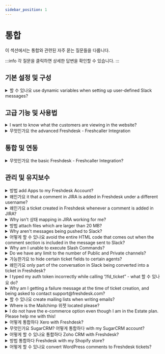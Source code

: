```yaml
---
sidebar_position: 1
---
```


# 통합

이 섹션에서는 통합와 관련된 자주 묻는 질문들을 다룹니다.

:::info
각 질문을 클릭하면 상세한 답변을 확인할 수 있습니다.
:::


## 기본 설정 및 구성

<details>
<summary>할 수 있나요 use dynamic variables when setting up user-defined Slack messages?</summary>

<p ><span style={{ fontSize: "16px" }}>Yes, this is possible- however, please use the following variables for ticket description, last public note, and last private note so that only the text content of the description and notes is sent to Slack; otherwise, the <strong>HTML tags </strong>will get pushed to slack as well.</span></p><ul><li ><span style={{ fontSize: "16px" }}></span><span style={{ fontSize: "16px" }}>Use ``{{#123;`{{#123;ticket.description_text}}`#125;}}`#125;` in place of ``{{#123;`{{#123;ticket.description}}`#125;}}`#125;`</span></li><li ><span style={{ fontSize: "16px" }}></span><span style={{ fontSize: "16px" }}>Use ``{{#123;`{{#123;ticket.latest_public_comment_text}}`#125;}}`#125;` in place of ``{{#123;`{{#123;ticket.latest_public_comment}}`#125;}}`#125;`</span><span style={{ fontSize: "16px" }}></span><span style={{ fontSize: "16px" }}></span></li><li ><span style={{ fontSize: "16px" }}>Use ``{{#123;`{{#123;ticket.latest_private_comment_text}}`#125;}}`#125;` in place of ``{{#123;`{{#123;ticket.latest_private_comment}}`#125;}}`#125;`</span></li></ul>

</details>


## 고급 기능 및 사용법

<details>
<summary>I want to know what the customers are viewing in the website?</summary>

<p>With the Freshmarketer integration, you can now view customer sessions on every ticket generated in Freshdesk. A session replay is a recording of the customer’s journey on a website or within a web application.</p><p><br /></p><p>Benefits of this Session replay integration:</p><p><br /></p><ul><li dir="ltr"><p>Get context about the issue that the customer has been facing, without having to ask them to elaborate the issue. For e.g. If a customer has been facing trouble with routing emails, you can look at the session replay and understand what went wrong.</p></li><li dir="ltr"><p>Lesser email threads leading to decrease in resolution time.</p></li><li dir="ltr"><p>Understand which part of your website/product is confusing to the customer. </p></li><li dir="ltr"><p>Reduces the need to ask customers for screenshots. Instead replay the sessions. </p></li><li dir="ltr"><p>Identify the solution articles visited by the customer to make sure that the support agent does not suggest the same. </p></li></ul><p><br /></p><p>Please refer this <a href="https://support.freshdesk.com/support/solutions/articles/235353-how-to-integrate-freshmarketer-s-session-replay-with-freshdesk-" target="_blank" rel="noreferrer noopener">link</a> for more details.</p><p><br /></p>

</details>

<details>
<summary>무엇인가요 the advanced Freshdesk - Freshcaller Integration</summary>

<p><span>Apart from attending your calls, providing post-call support by converting calls into tickets within Freshdesk, the advanced Freshdesk - Freshcaller integration also helps you <strong>manage your calls within your Freshdesk account </strong>without having to switch tabs to go to your Freshcaller account. </span></p>

</details>


## 통합 및 연동

<details>
<summary>무엇인가요 the basic Freshdesk - Freshcaller Integration?</summary>

<p>The basic Freshdesk - Freshcaller integration helps you convert the calls you manage within your Freshcaller account as tickets in Freshdesk. You can follow-up on your calls, i.e, provide post-call support via Freshdesk and also document them for future context. </p><p><br /></p>

</details>


## 관리 및 유지보수

<details>
<summary>방법 add Apps to my Freshdesk Account?</summary>

<p><span dir="ltr" style={{ fontSize: "16px" }}>You can add apps to your Freshdesk account from the Freshdesk Apps Gallery. <span dir="ltr" style={{ fontSize: "16px" }}>Based on an app's complexity and the availability of its features, it is either free or comes with a charge.</span></span></p><p><br /></p><p><span dir="ltr" style={{ fontSize: "16px" }}>To install an app,</span></p><p><br /></p><ul><li><span dir="ltr" style={{ fontSize: "16px" }}>Go to &nbsp;<strong dir="ltr">Admin&nbsp;</strong>&gt;<strong dir="ltr">&nbsp;Support Operations&nbsp;</strong>&gt;<strong dir="ltr">&nbsp;Apps</strong> &gt;<strong dir="ltr">&nbsp;Marketplace</strong></span></li><li><span dir="ltr" style={{ fontSize: "16px" }}>Search for the app you wish to add and click <strong dir="ltr">Install.</strong></span></li><li><span dir="ltr" style={{ fontSize: "16px" }}>Under <strong dir="ltr">Settings,&nbsp;</strong>configure your <strong>Freshdesk</strong><strong dir="ltr">Domain URL&nbsp;</strong>and <strong dir="ltr">API Key.</strong></span></li></ul><p></p><p><strong dir="ltr"><br /></strong></p><p><strong dir="ltr"><img src="#" style={{ width: "684px" }} class="fr-fic fr-fil fr-dib fr-bordered" /></strong></p><p><br /></p><p dir="ltr"><span dir="ltr" style={{ fontSize: "16px" }}>Your Freshdesk URL will be in the format <span style={{ color: "rgb(44, 130, 201)" }}>&lt;<a dir="ltr" href="//yourcompanyname.freshdesk.com">yourcompanyname&gt;.freshdesk.com</a></span>. You can fetch the URL from your address bar.</span></p><p dir="ltr"><br /></p><p dir="ltr"><img src="#" style={{ width: "684px" }} class="fr-fic fr-fil fr-dib fr-bordered" /></p><p dir="ltr"><br /><span dir="ltr" style={{ fontSize: "16px" }}>To fetch your API Key,</span></p><p dir="ltr" style={{ fontSize: "16px" }}><span style={{ fontSize: "16px" }}><br /></span></p><p dir="ltr" style={{ fontSize: "16px" }}><span style={{ fontSize: "16px" }}>Go to <strong>Profile icon&nbsp;</strong>&gt;<strong>&nbsp;Profile settings</strong> &gt;<strong>&nbsp;Your API Key</strong></span></p><p dir="ltr"><br /></p><p dir="ltr"><strong dir="ltr"><img src="#" style={{ width: "684px" }} class="fr-fic fr-fil fr-dib fr-bordered" /></strong><br /></p><p><span dir="ltr" style={{ fontSize: "16px" }}><strong dir="ltr"><br /></strong></span></p>

</details>

<details>
<summary>왜인가요 it that a comment in JIRA is added in Freshdesk under a different username?</summary>

<p ><span rel="tempredactor" style={{ fontSize: "16px" }}>When a user posts a comment in JIRA, an equivalent account is created in Freshdesk with one's JIRA email and the note is added to the Freshdesk ticket. </span></p><p ><br /></p><p ><span rel="tempredactor" style={{ fontSize: "16px" }}>If the email address of the user is <strong>hidden</strong> in JIRA settings, the JIRA integration in your helpdesk will not be able to fetch it, and so a generic one will be used.</span></p><p ><br /></p><p ><span rel="tempredactor" style={{ fontSize: "16px" }}><br /></span></p><p><br /></p>

</details>

<details>
<summary>왜인가요 a ticket created in Freshdesk whenever a comment is added in JIRA?</summary>

<p ><span style={{ fontSize: "16px" }}>This usually happens when you configure notifications in JIRA and it is linked to one of the support addresses configured in Freshdesk. </span></p><p ><br /></p><p ><span style={{ fontSize: "16px" }}>You can just remove the support email address from the <strong>notification settings </strong>within JIRA to prevent this.</span></p>

</details>

<details>
<summary>Why isn't 상태 mapping in JIRA working for me?</summary>

<p>To understand why the status mapping in JIRA is not working,<br /><br />1. Navigate to <strong dir="ltr">Admin -&gt; Support Operations -&gt; Apps -&gt; JIRA Plus app settings -&gt; General Settings</strong> to check how the status sync between JIRA and Freshdesk is setup.<br /><br /><img src="#" style={{ width: "auto" }} class="fr-fic fr-fil fr-dib" /></p><p><br /></p><p style={{ boxSizing: "border-box", marginBottom: "0px", marginLeft: "0px", fontSize: "inherit", lineHeight: "1.6", wordBreak: "normal", overflowWrap: "break-word" }}>2. Also, verify how your custom statuses on Freshdesk is mapped to the issue status on Jira<br /><br /><img src="#" style={{ width: "auto" }} class="fr-fic fr-fil fr-dib" /></p><p style={{ boxSizing: "border-box", marginBottom: "0px", marginLeft: "0px", fontSize: "inherit", lineHeight: "1.6", wordBreak: "normal", overflowWrap: "break-word" }}><br /></p><p><br /></p>

</details>

<details>
<summary>방법 attach files which are larger than 20 MB?</summary>

<p>Freshdesk has many 3rd party integrations like Dropbox or OneDrive with which agents/customers can use to send files larger than 20 MB. To set up the integrations with Google Drive, refer to <a href="https://support.freshdesk.com/solution/articles/232355-the-google-drive-app" target="_blank" rel="noreferrer noopener">this article</a> and for Dropbox, you can click <a href="https://support.freshdesk.com/support/solutions/articles/55359-the-dropbox-app" target="_blank" rel="noreferrer noopener">here</a>.</p><p><br /></p>

</details>

<details>
<summary>Why aren't messages being pushed to Slack?</summary>

<p><span style={{ fontSize: "16px" }}>Please check if the corresponding channel is configured under <strong dir="ltr">Admin -&gt; Support Operations -&gt; Apps -&gt; Slack -&gt; Edit. </strong></span></p><p><br /></p><p><span style={{ fontSize: "16px" }}>If the channel has been<strong> deleted</strong>, the messages will not be pushed to the Slack channel. </span></p>

</details>

<details>
<summary>어떻게 할 수 있나요 avoid the entire HTML code that comes out when the comment section is included in the message sent to Slack?</summary>

<p><span style={{ fontSize: "16px" }}>When you are using dynamic variables to configure custom messages for Slack, please use the following variables for<strong> ticket description, last public note, and last private note</strong> so that only the text content of the description and notes is sent to Slack. </span></p><p><span style={{ fontSize: "16px" }}><br /></span></p><p><span style={{ fontSize: "16px" }}>Otherwise, the <strong>HTML</strong> tags will get pushed to slack as well.</span></p><p><br /></p><p ><span style={{ fontSize: "16px" }}>You can replace the placeholder with <strong>``{{#123;`{{#123;ticket.description_text}}`#125;}}`#125;` or ``{{#123;`{{#123;ticket.description | strip_html}}`#125;}}`#125;` instead of ``{{#123;`{{#123;ticket.description}}`#125;}}`#125;`</strong> and this will just have the text portion included in the notification.</span></p><p ><br /></p><p ><br /></p><p ><span style={{ fontSize: "16px" }}><br /></span></p>

</details>

<details>
<summary>Why am I unable to execute Slash Commands?</summary>

<p><span style={{ fontSize: "16px" }}>Please check the following in the Slack app:</span></p><p><span style={{ fontSize: "16px" }}></span></p><p><span dir="ltr" style={{ fontSize: "16px" }}>1. Make sure <strong>"</strong><strong>Allow Slash Commands" </strong>is checked in the app configuration page. Please navigate to <strong>Admin -&gt; Support Operations -&gt; Apps -&gt;</strong> click on slash integration to see the settings (gear icon) where you could see this configuration. </span></p><p><br /></p><p><span style={{ fontSize: "16px" }}>2. Make sure that the<strong> correct Slash command token</strong> (obtainable when you create the slash command) is copied to Freshdesk-Slack app settings page.</span></p><p><br /></p><p><span style={{ fontSize: "16px" }}>3. Make sure the <strong>&lt;user API token&gt;</strong> entered along with the /fd_ticket command is the right one.</span></p><p><br /></p>

</details>

<details>
<summary>Do we have any limit to the number of Public and Private channels?</summary>

<p ><span style={{ fontSize: "16px" }}>Yes, the integration allows only <strong>20 private and public channels</strong>. </span></p><p ><br /></p><p ><span style={{ fontSize: "16px" }}>Of these, at least one channel should be available as Public (independent of the private channels).</span></p>

</details>

<details>
<summary>가능한가요 to hide certain ticket fields to certain agents?</summary>

<p>You can integrate Freshdesk with the app called 'Hide/Disable Ticket Fields'. </p><p><br /></p><p>When there are several irrelevant default and custom Ticket fields it is time-consuming for an agent to scroll through these fields while creating/updating a ticket. All Ticket fields except the mandatory fields will be available to Hide and/or Disable.<br />- Ability to display tickets fields relevant to agents<br />- Useful when a ticket field is used to hold background information that is of no relevance of value to an agent<br />- Reduce unnecessary clutter on agents’ interface<br />- Improve agents’ productivity</p><p><br /></p><p>Refer this <a href="https://apps.freshdesk.com/hidedisable_ticket_fields/" target="_blank" rel="noreferrer noopener">link</a> for more details.</p><p><br /></p><p><br /></p>

</details>

<details>
<summary>왜인가요 only part of the conversation in Slack being converted into a ticket in Freshdesk?</summary>

<p ><span style={{ fontSize: "16px" }}>As per the integration, the latest <strong>200 messages</strong> would only be included in the text of the ticket. </span></p><p><br /></p><p><span style={{ fontSize: "16px" }}>The<strong> text content</strong> only from conversations will be included in the ticket. All files attached and snippets will be available as a clickable Slack link in your ticket.</span></p><p><br /></p><p ><span style={{ fontSize: "16px" }}></span><br /></p><p ><br /></p>

</details>

<details>
<summary>I typed my auth token incorrectly while calling “/fd_ticket” - what 할 수 있나요 do?</summary>

<p><span style={{ fontSize: "16px" }}>You may call the <strong>slash command</strong> again with the correct token, and the app will override the previously-stored incorrect one. </span></p><p><br /></p><p><span style={{ fontSize: "16px" }}>Please navigate to <strong dir="ltr">Admin -&gt; Support Operations -&gt; Apps -&gt; Slack</strong> where this could be checked and modified. </span></p>

</details>

<details>
<summary>Why am I getting a failure message at the time of ticket creation, and being asked to contact support@freshdesk.com?</summary>

<p ><span style={{ fontSize: "16px" }}>This could happen due to the following reasons: </span></p><ul><li ><span style={{ fontSize: "16px" }}>The ticket <strong>format or description</strong> is incorrect.</span></li><li><span style={{ fontSize: "16px" }}>Ticket creation is done without <strong>mandatory</strong> fields (priority, source etc).</span></li><li ><span style={{ fontSize: "16px" }}>Slack is not able to process certain details to Freshdesk.</span></li></ul><p ><br /></p><p ><span style={{ fontSize: "16px" }}><br /></span></p>

</details>

<details>
<summary>할 수 있나요 create mailing lists when writing emails?</summary>

<p>You cannot create mailing lists in Freshdesk. However, you can make use of the Mailchimp integration with Freshdesk to create mailing lists in Mailchimp and to send out emails in bulk. Please refer this<a href="https://support.freshdesk.com/support/solutions/articles/41745-the-mailchimp-app" target="_blank" rel="noreferrer noopener"> link </a>for more details about Mailchimp.</p>

</details>

<details>
<summary>Where is the Mailchimp 위젯 located please?</summary>

<p><span style={{ fontSize: "16px" }}>Please navigate to <strong>"apps.freshdesk.com"</strong> and search for MailChimp to install this. Kindly make sure you have a MailChimp account to integrate with Freshdesk. </span></p><p><span style={{ fontSize: "16px" }}><br /></span></p><p><span style={{ fontSize: "16px" }}>Once this is successfully added to your helpdesk, the <strong>MailChimp widget </strong>would be available inside the contacts under the customers' tab. </span></p><p><span style={{ fontSize: "16px" }}><br /></span></p><p><span style={{ fontSize: "16px" }}>For instance, you click on that widget inside a contact say, Alex - a window with two tabs namely,<strong> campaigns and mailing lists</strong> would open with several options underneath that would allow you to select which to subscribe and unsubscribe appropriately. </span></p>

</details>

<details>
<summary>I do not have the e-commerce option even though I am in the Estate plan. Please help me with this!</summary>

<p ><span style={{ fontSize: "16px" }}>E-commerce is a recently developed platform on Freshdesk which would enable you to bring the Ebay channel into the helpdesk. This is a feature enabled upon request and so kindly contact us on<strong > support@freshdesk.com</strong> in order to bring this as an option on the admin tab. </span></p><p ><span style={{ fontSize: "16px" }}><br /></span></p><p ><span style={{ fontSize: "16px" }}>Once this is enabled, you could see this in <strong dir="ltr">Admin -&gt; Channels -&gt; E-commerce</strong> where you can add a new account. This new account would need your eBay site information and you would be able to assign product, group and such. </span></p>

</details>

<details>
<summary>어떻게 통합하다 Xero with Freshdesk?</summary>

<p><span style={{ fontSize: "16px" }}>Xero is an <strong>Invoicing Tool </strong>which you could integrate with Freshdesk. Using this integration, you would be able to view information about the invoices sent to the requester of the ticket, within that <strong>ticket's details page</strong>. </span></p><p><br /></p><p><span style={{ fontSize: "16px" }}>You could <strong>track time for tickets </strong>in Freshdesk and <strong>send invoices </strong>for support, using the Xero integration.</span></p><p><span style={{ fontSize: "16px" }}><br /></span></p><p><span style={{ fontSize: "16px" }}>You could integrate Xero with your Freshdesk Account, by navigating to <strong dir="ltr">Admin -&gt; Su -&gt; Apps -&gt; Get More Apps--&gt;Time Tracking &amp; Billing--&gt;Xero--&gt;Install</strong>. </span></p><p><br /></p><p><span style={{ fontSize: "16px" }}>You would be asked to login to your Xero Account to authorize the integration.</span></p>

</details>

<details>
<summary>무엇인가요 SugarCRM? 어떻게 통합하다 with my SugarCRM account?</summary>

<p>SugarCRM is a Customer Relationship Management tool, which is used to track and keep a record of your customer profiles. To provide a better context of customer information to the agents working on your Freshdesk Account, you could integrate SugarCRM with Freshdesk.</p><p><br /></p><p dir="ltr">To integrate SugarCRM, navigate to <strong>Admin &gt; Support Operations &gt; Apps &gt; Get More Apps &gt; CRM &gt; SugarCRM &gt; Install</strong>. This would install the app on your account. You could then configure the app by entering the SugarCRM account URL and credentials. </p>

</details>

<details>
<summary>어떻게 할 수 있나요 통합하다 Zoho CRM with Freshdesk?</summary>

<p>Zoho CRM is a web-based customer relationship management application that has a native integration in Freshdesk. This integration would allow you to fetch requester information from this tool which is available in the contact details as well as tickets detail page. </p><p><br /></p><p>Please navigate to <strong dir="ltr">Admin -&gt; Support Operations -&gt; Apps -&gt; Get more apps -&gt; choose to install Zoho CRM. </strong></p><p>The integration will ask for the Auth Token which can be taken from your Zoho CRM account. For more information, please navigate to this <a href="https://support.freshdesk.com/support/solutions/articles/42657-the-zoho-crm-app" rel="noreferrer noopener">link</a> to set this up. </p><p><br /></p><p><br /></p><p><br /></p><p><br /></p>

</details>

<details>
<summary>방법 통합하다 Freshdesk with my Shopify store?</summary>

<p>At times, you would want to integrate your helpdesk with Shopify so that you can bring your customers' details into the helpdesk.</p><p><br /></p><p dir="ltr">Navigate to <strong>Admin &gt; Support Operations &gt; Apps &gt; Get more apps</strong> and search for Shopify.</p><p>For further instructions on installation and app's capabilities, please refer <a href="https://support.freshdesk.com/support/solutions/articles/195382-the-shopify-app" rel="noreferrer noopener" target="_blank">this</a> article.</p>

</details>

<details>
<summary>어떻게 할 수 있나요 convert WordPress comments to Freshdesk tickets?</summary>

<p style={{ boxSizing: "border-box", marginBottom: "0px", marginLeft: "0px", fontSize: "13px", lineHeight: "18px", wordBreak: "normal", overflowWrap: "break-word", textAlign: "justify" }}>You can create tickets for the comments on your WordPress website using the Freshdesk plugin for WordPress.</p><p ><br /></p><p dir="ltr" style={{ textAlign: "justify" }}>You can create a ticket for every comment a user writes on your WordPress site users to log in to Freshdesk. To do so, you first need to install the <a href="https://wordpress.org/plugins/freshdesk-support/" rel="noopener noreferrer" target="_blank">Freshdesk WordPress plugin</a>. You can install the plugin from the plugins directory if your site runs on self-hosted WordPress. If you use WordPress.com, you need to be on the <a href="https://wordpress.com/pricing/" rel="noreferrer" target="_blank">Business plan or above</a> to install this plugin.<span dir="ltr" style={{ color: "rgb(0, 0, 0)", fontFamily: "-apple-system, system-ui, \"Segoe UI\", Roboto, \"Helvetica Neue\", Arial, sans-serif", fontSize: "13px", fontWeight: "400", textAlign: "justify", textIndent: "0px" }}></span></p><p style={{ textAlign: "justify" }}><br /></p><p style={{ boxSizing: "border-box", marginBottom: "0px", marginLeft: "0px", fontSize: "13px", lineHeight: "18px", wordBreak: "normal", overflowWrap: "break-word", textAlign: "justify" }}><a href="https://support.freshdesk.com/support/solutions/articles/50000001054-converting-wordpress-comments-to-freshdesk-tickets" rel="noopener noreferrer" style={{ boxSizing: "border-box", color: "rgb(44, 92, 197)" }} target="_blank">Click here</a> to read a step-by-step guide on embedding solution articles and the contact form on Shopify in more detail.</p>

</details>

